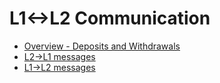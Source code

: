 # L1<->L2 Communication

- [Overview - Deposits and Withdrawals](./1_overview_deposits_withdrawals.md)
- [L2->L1 messages](./2_l2_to_l1.md)
- [L1->L2 messages](./3_l1_to_l2.md)

